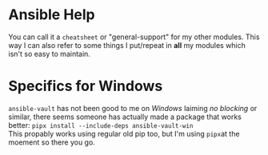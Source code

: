 Ansible Help
============
You can call it a `cheatsheet` or "general-support" for my other modules. This way I can also refer to some things I put/repeat in **all** my modules which isn't so easy to maintain.

# Specifics for Windows
`ansible-vault` has not been good to me on *Windows* laiming *no blocking* or similar, there seems someone has actually made a package that works better:
`pipx install --include-deps ansible-vault-win`  
This propably works using regular old pip too, but I'm using `pipx`at the moement so there you go.